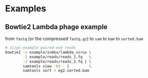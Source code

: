 # Examples

## Bowtie2 Lambda phage example

from `fastq` (or the compressed `fastq.gz`) to `sam` to `bam` to `sorted.bam`

```sh
# align example paired-end reads
bowtie2 -x example/index/lambda_virus \
        -1 example/reads/reads_1.fq   \
        -2 example/reads/reads_2.fq | \
        samtools view -bS - |         \
        samtools sort > eg2.sorted.bam
```
